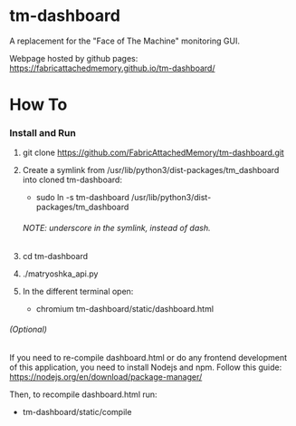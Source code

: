 # tm-dashboard
A replacement for the "Face of The Machine" monitoring GUI.

Webpage hosted by github pages: https://fabricattachedmemory.github.io/tm-dashboard/

# How To


### Install and Run

 1. git clone https://github.com/FabricAttachedMemory/tm-dashboard.git
 2. Create a symlink from /usr/lib/python3/dist-packages/tm_dashboard into cloned tm-dashboard:     
    * sudo ln -s tm-dashboard /usr/lib/python3/dist-packages/tm_dashboard
    
    ###### NOTE: underscore in the symlink, instead of dash.
 3. cd tm-dashboard
 4. ./matryoshka_api.py
 5. In the different terminal open: 
    * chromium tm-dashboard/static/dashboard.html
    
 ###### (Optional)
 If you need to re-compile dashboard.html or do any frontend development of this application, you need to install Nodejs and npm.
 Follow this guide:
  https://nodejs.org/en/download/package-manager/
  
 Then, to recompile dashboard.html run:
  - tm-dashboard/static/compile
